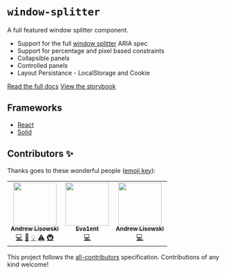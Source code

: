 # `window-splitter`

A full featured window splitter component.

- Support for the full [window splitter](https://www.w3.org/WAI/ARIA/apg/patterns/windowsplitter/) ARIA spec
- Support for percentage and pixel based constraints
- Collapsible panels
- Controlled panels
- Layout Persistance - LocalStorage and Cookie

[Read the full docs](https://react-window-splitter-six.vercel.app)
[View the storybook](https://react-window-splitter-six.vercel.app/docs/examples/simple)

## Frameworks

- [React](./packages/react/)
- [Solid](./packages/solid/)

## Contributors ✨

Thanks goes to these wonderful people ([emoji key](https://allcontributors.org/docs/en/emoji-key)):

<!-- ALL-CONTRIBUTORS-LIST:START - Do not remove or modify this section -->
<!-- prettier-ignore-start -->
<!-- markdownlint-disable -->
<table>
  <tr>
    <td align="center"><a href="http://hipstersmoothie.com/"><img src="https://avatars.githubusercontent.com/u/1192452?v=4?s=100" width="100px;" alt=""/><br /><sub><b>Andrew Lisowski</b></sub></a><br /><a href="https://github.com/hipstersmoothie/react-splitter/commits?author=hipstersmoothie" title="Code">💻</a> <a href="https://github.com/hipstersmoothie/react-splitter/commits?author=hipstersmoothie" title="Documentation">📖</a> <a href="#example-hipstersmoothie" title="Examples">💡</a> <a href="https://github.com/hipstersmoothie/react-splitter/commits?author=hipstersmoothie" title="Tests">⚠️</a> <a href="#infra-hipstersmoothie" title="Infrastructure (Hosting, Build-Tools, etc)">🚇</a></td>
    <td align="center"><a href="https://github.com/Rel1cx"><img src="https://avatars.githubusercontent.com/u/24217275?v=4?s=100" width="100px;" alt=""/><br /><sub><b>Eva1ent</b></sub></a><br /><a href="https://github.com/hipstersmoothie/react-splitter/commits?author=Rel1cx" title="Code">💻</a></td>
    <td align="center"><a href="https://github.com/sfc-gh-alisowski"><img src="https://avatars.githubusercontent.com/u/196691327?v=4?s=100" width="100px;" alt=""/><br /><sub><b>Andrew Lisowski</b></sub></a><br /><a href="https://github.com/hipstersmoothie/react-splitter/commits?author=sfc-gh-alisowski" title="Code">💻</a></td>
  </tr>
</table>

<!-- markdownlint-restore -->
<!-- prettier-ignore-end -->

<!-- ALL-CONTRIBUTORS-LIST:END -->

This project follows the [all-contributors](https://github.com/all-contributors/all-contributors) specification. Contributions of any kind welcome!
